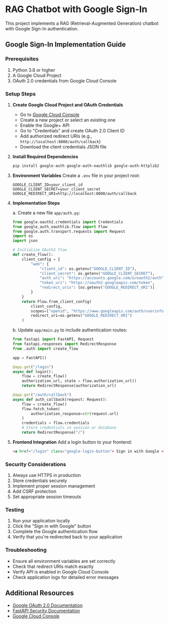 # RAG Chatbot with Google Sign-In

This project implements a RAG (Retrieval-Augmented Generation) chatbot with Google Sign-In authentication.

## Google Sign-In Implementation Guide

### Prerequisites

1. Python 3.8 or higher
2. A Google Cloud Project
3. OAuth 2.0 credentials from Google Cloud Console

### Setup Steps

1. **Create Google Cloud Project and OAuth Credentials**

   - Go to [Google Cloud Console](https://console.cloud.google.com/)
   - Create a new project or select an existing one
   - Enable the Google+ API
   - Go to "Credentials" and create OAuth 2.0 Client ID
   - Add authorized redirect URIs (e.g., `http://localhost:8000/auth/callback`)
   - Download the client credentials JSON file

2. **Install Required Dependencies**

   ```bash
   pip install google-auth google-auth-oauthlib google-auth-httplib2
   ```

3. **Environment Variables**
   Create a `.env` file in your project root:

   ```
   GOOGLE_CLIENT_ID=your_client_id
   GOOGLE_CLIENT_SECRET=your_client_secret
   GOOGLE_REDIRECT_URI=http://localhost:8000/auth/callback
   ```

4. **Implementation Steps**

   a. Create a new file `app/auth.py`:

   ```python
   from google.oauth2.credentials import Credentials
   from google_auth_oauthlib.flow import Flow
   from google.auth.transport.requests import Request
   import os
   import json

   # Initialize OAuth2 flow
   def create_flow():
       client_config = {
           "web": {
               "client_id": os.getenv("GOOGLE_CLIENT_ID"),
               "client_secret": os.getenv("GOOGLE_CLIENT_SECRET"),
               "auth_uri": "https://accounts.google.com/o/oauth2/auth",
               "token_uri": "https://oauth2.googleapis.com/token",
               "redirect_uris": [os.getenv("GOOGLE_REDIRECT_URI")]
           }
       }
       return Flow.from_client_config(
           client_config,
           scopes=["openid", "https://www.googleapis.com/auth/userinfo.email", "https://www.googleapis.com/auth/userinfo.profile"],
           redirect_uri=os.getenv("GOOGLE_REDIRECT_URI")
       )
   ```

   b. Update `app/main.py` to include authentication routes:

   ```python
   from fastapi import FastAPI, Request
   from fastapi.responses import RedirectResponse
   from .auth import create_flow

   app = FastAPI()

   @app.get("/login")
   async def login():
       flow = create_flow()
       authorization_url, state = flow.authorization_url()
       return RedirectResponse(authorization_url)

   @app.get("/auth/callback")
   async def auth_callback(request: Request):
       flow = create_flow()
       flow.fetch_token(
           authorization_response=str(request.url)
       )
       credentials = flow.credentials
       # Store credentials in session or database
       return RedirectResponse("/")
   ```

5. **Frontend Integration**
   Add a login button to your frontend:
   ```html
   <a href="/login" class="google-login-button"> Sign in with Google </a>
   ```

### Security Considerations

1. Always use HTTPS in production
2. Store credentials securely
3. Implement proper session management
4. Add CSRF protection
5. Set appropriate session timeouts

### Testing

1. Run your application locally
2. Click the "Sign in with Google" button
3. Complete the Google authentication flow
4. Verify that you're redirected back to your application

### Troubleshooting

- Ensure all environment variables are set correctly
- Check that redirect URIs match exactly
- Verify API is enabled in Google Cloud Console
- Check application logs for detailed error messages

## Additional Resources

- [Google OAuth 2.0 Documentation](https://developers.google.com/identity/protocols/oauth2)
- [FastAPI Security Documentation](https://fastapi.tiangolo.com/tutorial/security/)
- [Google Cloud Console](https://console.cloud.google.com/)
